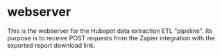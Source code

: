 # webserver
This is the webserver for the Hubspot data extraction ETL "pipeline". Its purpose is to receive POST requests from the Zapier integration with the exported report download link.